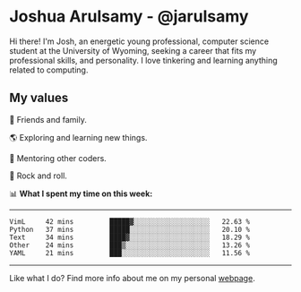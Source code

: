 # Joshua Arulsamy - @jarulsamy

Hi there! I'm Josh, an energetic young professional, computer science student at the University of Wyoming, seeking a career that fits my professional skills, and personality. I love tinkering and learning anything related to computing.

## My values

:yellow_heart: Friends and family.

:earth_americas: Exploring and learning new things.

:book: Mentoring other coders.

:guitar: Rock and roll.

:bar_chart: **What I spent my time on this week:**

------
<!--START_SECTION:waka-->
```text
VimL     42 mins         █████▓░░░░░░░░░░░░░░░░░░░   22.63 % 
Python   37 mins         █████░░░░░░░░░░░░░░░░░░░░   20.10 % 
Text     34 mins         ████▓░░░░░░░░░░░░░░░░░░░░   18.29 % 
Other    24 mins         ███▒░░░░░░░░░░░░░░░░░░░░░   13.26 % 
YAML     21 mins         ███░░░░░░░░░░░░░░░░░░░░░░   11.56 % 
```
<!--END_SECTION:waka-->
------

Like what I do? Find more info about me on my personal [webpage](https://arulsamy.me).
